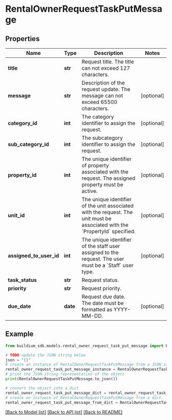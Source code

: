 # RentalOwnerRequestTaskPutMessage


## Properties

Name | Type | Description | Notes
------------ | ------------- | ------------- | -------------
**title** | **str** | Request title. The title can not exceed 127 characters. | 
**message** | **str** | Description of the request update. The message can not exceed 65500 characters. | [optional] 
**category_id** | **int** | The category identifier to assign the request. | [optional] 
**sub_category_id** | **int** | The subcategory identifier to assign the request. | [optional] 
**property_id** | **int** | The unique identifier of property associated with the request. The assigned property must be active. | [optional] 
**unit_id** | **int** | The unique identifier of the unit associated with the request. The unit must be associated with the &#x60;PropertyId&#x60; specified. | [optional] 
**assigned_to_user_id** | **int** | The unique identifier of the staff user assigned to the request. The user must be a &#x60;Staff&#x60; user type. | [optional] 
**task_status** | **str** | Request status. | 
**priority** | **str** | Request priority. | 
**due_date** | **date** | Request due date. The date must be formatted as YYYY-MM-DD. | [optional] 

## Example

```python
from buildium_sdk.models.rental_owner_request_task_put_message import RentalOwnerRequestTaskPutMessage

# TODO update the JSON string below
json = "{}"
# create an instance of RentalOwnerRequestTaskPutMessage from a JSON string
rental_owner_request_task_put_message_instance = RentalOwnerRequestTaskPutMessage.from_json(json)
# print the JSON string representation of the object
print(RentalOwnerRequestTaskPutMessage.to_json())

# convert the object into a dict
rental_owner_request_task_put_message_dict = rental_owner_request_task_put_message_instance.to_dict()
# create an instance of RentalOwnerRequestTaskPutMessage from a dict
rental_owner_request_task_put_message_from_dict = RentalOwnerRequestTaskPutMessage.from_dict(rental_owner_request_task_put_message_dict)
```
[[Back to Model list]](../README.md#documentation-for-models) [[Back to API list]](../README.md#documentation-for-api-endpoints) [[Back to README]](../README.md)


